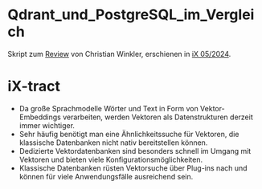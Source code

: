 # Qdrant_und_PostgreSQL_im_Vergleich
Skript zum [Review](https://www.heise.de/select/ix/2024/5/2410105055794740690) von Christian Winkler, erschienen in [iX 05/2024](https://www.heise.de/select/ix/2024/5).

# iX-tract
- Da große Sprachmodelle Wörter und Text in Form von Vektor-Embeddings verarbeiten, werden Vektoren als Datenstrukturen derzeit immer wichtiger.
- Sehr häufig benötigt man eine Ähnlichkeitssuche für Vektoren, die klassische Datenbanken nicht nativ bereitstellen können.
- Dedizierte Vektordatenbanken sind besonders schnell im Umgang mit Vektoren und bieten viele Konfigurationsmöglichkeiten.
- Klassische Datenbanken rüsten Vektorsuche über Plug-ins nach und können für viele Anwendungsfälle ausreichend sein.
